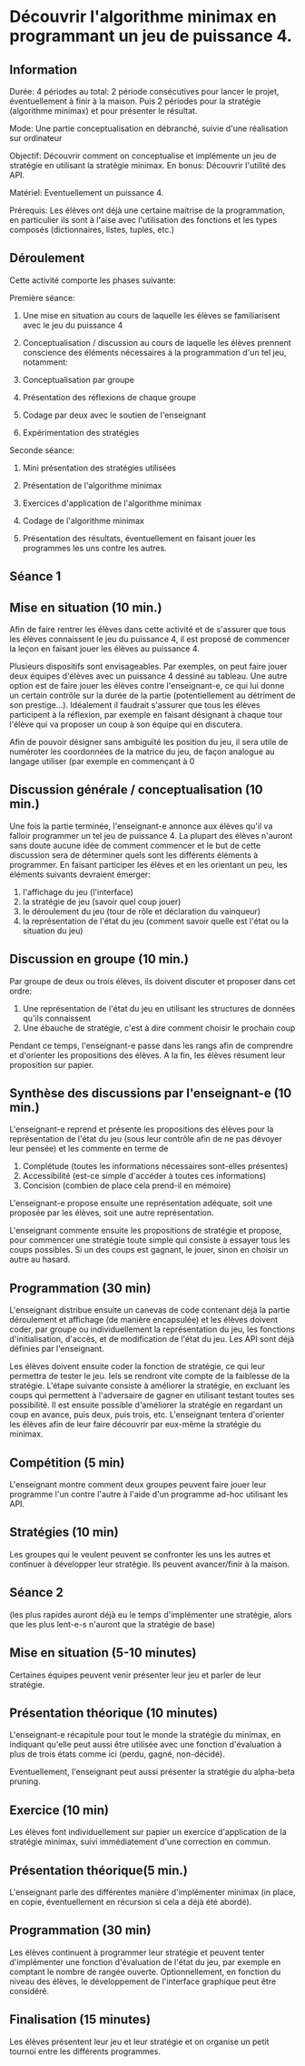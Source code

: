 # Découvrir l'algorithme minimax en programmant un jeu de puissance 4.

## Information

Durée: 4 périodes au total: 2 période consécutives pour lancer le projet, éventuellement à finir à la maison. 
Puis 2 périodes pour la stratégie (algorithme minimax) et pour présenter le résultat. 

Mode: Une partie conceptualisation en débranché, suivie d'une réalisation sur ordinateur

Objectif: Découvrir comment on conceptualise et implémente un jeu de stratégie en utilisant la stratégie minimax.
En bonus: Découvrir l'utilité des API. 

Matériel: Eventuellement un puissance 4.

Prérequis: Les élèves ont déjà une certaine maitrise de la programmation, en particulier ils sont à l'aise avec l'utilisation des fonctions et les types composés (dictionnaires, listes, tuples, etc.)


## Déroulement

Cette activité comporte les phases suivante:

Première séance: 
1. Une mise en situation au cours de laquelle les élèves se familiarisent avec le jeu du puissance 4

1. Conceptualisation / discussion au cours de laquelle les élèves prennent conscience des éléments nécessaires à la programmation d'un tel jeu, notamment:

1. Conceptualisation par groupe

1. Présentation des réflexions de chaque groupe

1. Codage par deux avec le soutien de l'enseignant

1. Expérimentation des stratégies

Seconde séance:

1. Mini présentation des stratégies utilisées

1. Présentation de l'algorithme minimax

1. Exercices d'application de l'algorithme minimax

1. Codage de l'algorithme minimax

1. Présentation des résultats, éventuellement en faisant jouer les programmes les uns contre les autres. 

## Séance 1

## Mise en situation (10 min.)
Afin de faire rentrer les élèves dans cette activité et de s'assurer que tous les élèves connaissent le jeu du puissance 4, il est proposé de commencer la leçon en faisant jouer les élèves au puissance 4. 

Plusieurs dispositifs sont envisageables. Par exemples, on peut faire jouer deux équipes d'élèves avec un puissance 4 dessiné au tableau. Une autre option est de faire jouer les élèves contre l'enseignant-e, ce qui lui donne un certain contrôle sur la durée de la partie (potentiellement au détriment de son prestige...). Idéalement il faudrait s'assurer que tous les élèves participent à la réflexion, par exemple en faisant désignant à chaque tour l'élève qui va proposer un coup à son équipe qui en discutera. 

Afin de pouvoir désigner sans ambiguïté les position du jeu, il sera utile de numéroter les coordonnées de la matrice du jeu, de façon analogue au langage utiliser (par exemple en commençant à 0

## Discussion générale / conceptualisation (10 min.)
Une fois la partie terminée, l'enseignant-e annonce aux élèves qu'il va falloir programmer un tel jeu de puissance 4. La plupart des élèves n'auront
sans doute aucune idée de comment commencer et le but de cette discussion sera de déterminer quels sont les différents éléments à programmer. En faisant participer les élèves et en les orientant un peu, les éléments suivants devraient émerger:
1. l'affichage du jeu (l'interface)
1. la stratégie de jeu (savoir quel coup jouer)
1. le déroulement du jeu (tour de rôle et déclaration du vainqueur)
1. la représentation de l'état du jeu (comment savoir quelle est l'état ou la situation du jeu)

## Discussion en groupe (10 min.)

Par groupe de deux ou trois élèves, ils doivent discuter et proposer dans cet ordre:
1. Une représentation de l'état du jeu en utilisant les structures de données qu'ils connaissent 
1. Une ébauche de stratégie, c'est à dire comment choisir le prochain coup

Pendant ce temps, l'enseignant-e passe dans les rangs afin de comprendre et d'orienter les propositions des élèves. A la fin, les élèves résument leur proposition sur papier.

## Synthèse des discussions par l'enseignant-e (10 min.)
L'enseignant-e reprend et présente les propositions des élèves pour la représentation de l'état du jeu (sous leur contrôle afin de ne pas dévoyer leur pensée) et les commente en terme de
1. Complétude (toutes les informations nécessaires sont-elles présentes)
1. Accessibilité (est-ce simple d'accéder à toutes ces informations)
1. Concision (combien de place cela prend-il en mémoire)

L'enseignant-e propose ensuite une représentation adéquate, soit une proposée par les élèves, soit une autre représentation.

L'enseignant commente ensuite les propositions de stratégie et propose, pour commencer une stratégie toute simple qui consiste à essayer tous les coups possibles. Si un des coups est gagnant, le jouer, sinon en choisir un autre au hasard. 

## Programmation (30 min)
L'enseignant distribue ensuite un canevas de code contenant déjà la partie déroulement et affichage (de manière encapsulée) et les élèves doivent coder,
par groupe ou individuellement la représentation du jeu, les fonctions d'initialisation, d'accès, et de modification de l'état du jeu. Les API sont déjà
définies par l'enseignant.

Les élèves doivent ensuite coder la fonction de stratégie, ce qui leur permettra de tester le jeu. Iels se rendront vite compte de la faiblesse de la stratégie. L'étape suivante consiste à améliorer la stratégie, en excluant les coups qui permettent à l'adversaire de gagner en utilisant testant toutes ses possibilité. Il est ensuite possible d'améliorer la stratégie en regardant un coup en avance, puis deux, puis trois, etc. L'enseignant tentera d'orienter les élèves afin de
leur faire découvrir par eux-même la stratégie du minimax. 


## Compétition (5 min)

L'enseignant montre comment deux groupes peuvent faire jouer leur programme l'un contre l'autre à l'aide d'un programme ad-hoc utilisant les API. 

## Stratégies (10 min)
Les groupes qui le veulent peuvent se confronter les uns les autres et continuer à développer leur stratégie. Ils peuvent avancer/finir à la maison. 

## Séance 2
(les plus rapides auront déjà eu le temps d'implémenter une stratégie, alors que les plus lent-e-s n'auront que la stratégie de base)

## Mise en situation (5-10 minutes)

Certaines équipes peuvent venir présenter leur jeu et parler de leur stratégie. 

## Présentation théorique (10 minutes)
L'enseignant-e récapitule pour tout le monde la stratégie du minimax, en indiquant qu'elle peut aussi être utilisée avec une fonction d'évaluation à plus de trois états comme ici (perdu, gagné, non-décidé). 

Eventuellement, l'enseignant peut aussi présenter la stratégie du alpha-beta pruning. 

## Exercice (10 min)

Les élèves font individuellement sur papier un exercice d'application de la stratégie minimax, suivi immédiatement d'une correction en commun. 

## Présentation théorique(5 min.)
L'enseignant parle des différentes manière d'implémenter minimax (in place, en copie, éventuellement en récursion si cela a déjà été abordé). 


## Programmation (30 min)
Les élèves continuent à programmer leur stratégie et peuvent tenter d'implémenter une fonction d'évaluation de l'état du jeu, par exemple en comptant le nombre de rangée ouverte. Optionnellement, en fonction du niveau des élèves, le développement de l'interface graphique peut être considéré. 

## Finalisation (15 minutes)
Les élèves présentent leur jeu et leur stratégie et on organise un petit tournoi entre les différents programmes. 


